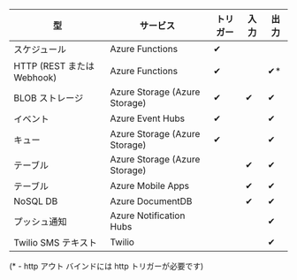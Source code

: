 | 型 | サービス | トリガー | 入力 | 出力 |
| --- | --- | --- | --- | --- |
| スケジュール |Azure Functions |&#10004; | | |
| HTTP (REST または Webhook) |Azure Functions |&#10004; | |&#10004;\* |
| BLOB ストレージ |Azure Storage (Azure Storage) |&#10004; |&#10004; |&#10004; |
| イベント |Azure Event Hubs |&#10004; | |&#10004; |
| キュー |Azure Storage (Azure Storage) |&#10004; | |&#10004; |
| テーブル |Azure Storage (Azure Storage) | |&#10004; |&#10004; |
| テーブル |Azure Mobile Apps | |&#10004; |&#10004; |
| NoSQL DB |Azure DocumentDB | |&#10004; |&#10004; |
| プッシュ通知 |Azure Notification Hubs | | |&#10004; |
| Twilio SMS テキスト |Twilio | | |&#10004; |

(\* - http アウト バインドには http トリガーが必要です)



<!--HONumber=Nov16_HO3-->


